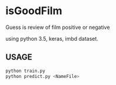 # isGoodFilm
Guess is review of film positive or negative

using python 3.5, keras, imbd dataset.
## USAGE
```bash
python train.py
python predict.py <NameFile>
```

